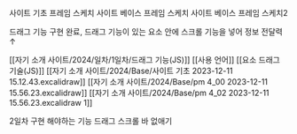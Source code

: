 사이트 기초 프레임 스케치
사이트 베이스 프레임 스케치
사이트 베이스 프레임 스케치2

드래그 기능 구현 완료, 
드래그 기능이 있는 요소 안에 스크롤 기능을 넣어 정보 전달력 ↑

[[자기 소개 사이트/2024/일차/1일차/드래그 기능(JS)]]
[[사용 언어]]
[[요소 드래그 기술(JS)]]
[[자기 소개 사이트/2024/Base/사이트 기초 2023-12-11 15.12.43.excalidraw]]
[[자기 소개 사이트/2024/Base/pm 4_00 2023-12-11 15.56.23.excalidraw]]
[[자기 소개 사이트/2024/Base/pm 4_02 2023-12-11 15.56.23.excalidraw 1]]

2일차 구현 해야하는 기능 
드래그 스크롤 바 없애기



